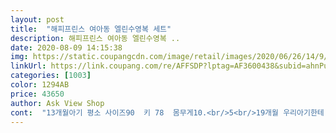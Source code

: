 ```yaml
---
layout: post 
title:  "해피프린스 여아동 엘린수영복 세트" 
description: 해피프린스 여아동 엘린수영복 ..
date: 2020-08-09 14:15:38 
img: https://static.coupangcdn.com/image/retail/images/2020/06/26/14/9/9cdacabc-dd79-4759-a209-633919d2115f.jpg 
linkUrl: https://link.coupang.com/re/AFFSDP?lptag=AF3600438&subid=ahnPublicAsk&pageKey=1748632680&itemId=2977884381&vendorItemId=70966261866&traceid=V0-113-b02ffb0992819afe 
categories: [1003] 
color: 1294AB 
price: 43650 
author: Ask View Shop 
cont:  "13개월아기 평소 사이즈90  키 78  몸무게10.<br/>5<br/>19개월 우리아기한테 진짜 잘어울립니다 귀욤 깜찍<br/>l사이즈 시켰는데 딱 맞아요<br/>다들예쁘다고하네요<br/>이쁘긴 이쁘네요^^<br/>평균사이즈 아기인데... <br/>크게 시키길 잘했네요<br/>" 
---
```

